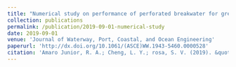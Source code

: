 ```yaml
---
title: "Numerical study on performance of perforated breakwater for green water"
collection: publications
permalink: /publication/2019-09-01-numerical-study
date: 2019-09-01
venue: 'Journal of Waterway, Port, Coastal, and Ocean Engineering'
paperurl: 'http://dx.doi.org/10.1061/(ASCE)WW.1943-5460.0000528'
citation: 'Amaro Junior, R. A.; Cheng, L. Y.; rosa, S. V. (2019). &quot;Numerical study on performance of perforated breakwater for green water.&quot; <i>Journal of Waterway, Port, Coastal, and Ocean Engineering</i>, 145: 1-19'
---
```


<!-- Open-access ArXiv link [here.](https://arxiv.org/abs/) -->